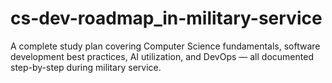 # cs-dev-roadmap_in-military-service
A complete study plan covering Computer Science fundamentals, software development best practices, AI utilization, and DevOps — all documented step-by-step during military service.
